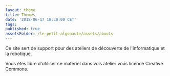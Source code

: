 ```yaml
---
layout: theme
title: Themes
date: '2018-06-17 10:30:00 CET'
tags:
published: true
assetsFolder: /le-petit-algonaute/assets/abouts
---
```


Ce site sert de support pour des ateliers de découverte de l'informatique et la robotique.

Vous êtes libre d'utiliser ce matériel dans vois atelier vous licence Creative Commons.
